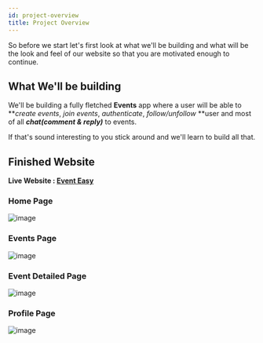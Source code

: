 ```yaml
---
id: project-overview
title: Project Overview
---
```


So before we start let's first look at what we'll be building and what will be the look and feel of our website so that you are motivated enough to continue.

## What We'll be building

We'll be building a fully fletched **Events** app where a user will be able to **_create events_, _join events_, _authenticate_, _follow/unfollow_ **user and most of all **_chat(comment & reply)_** to events.

If that's sound interesting to you stick around and we'll learn to build all that.

## Finished Website

**Live Website : [Event Easy](https://events-easy.firebaseapp.com/)**

### Home Page

![image](https://user-images.githubusercontent.com/25122604/108354520-92543480-720f-11eb-8c2e-7e1a21086743.png)

### Events Page

![image](https://user-images.githubusercontent.com/25122604/108354472-7e103780-720f-11eb-95e3-c4f10bf7b762.png)

### Event Detailed Page

![image](https://user-images.githubusercontent.com/25122604/108356134-bfa1e200-7211-11eb-8a96-078e0ac8a3bd.png)

### Profile Page

![image](https://user-images.githubusercontent.com/25122604/108355023-435acf00-7210-11eb-9c4c-d862bbddbe0f.png)
